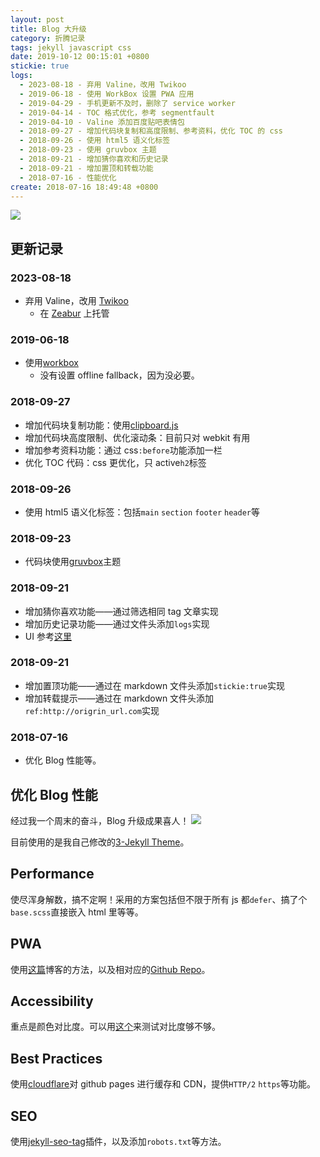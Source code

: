 ```yaml
---
layout: post
title: Blog 大升级
category: 折腾记录
tags: jekyll javascript css
date: 2019-10-12 00:15:01 +0800
stickie: true
logs:
  - 2023-08-18 - 弃用 Valine，改用 Twikoo
  - 2019-06-18 - 使用 WorkBox 设置 PWA 应用
  - 2019-04-29 - 手机更新不及时，删除了 service worker
  - 2019-04-14 - TOC 格式优化，参考 segmentfault
  - 2019-04-10 - Valine 添加百度贴吧表情包
  - 2018-09-27 - 增加代码块复制和高度限制、参考资料，优化 TOC 的 css
  - 2018-09-26 - 使用 html5 语义化标签
  - 2018-09-23 - 使用 gruvbox 主题
  - 2018-09-21 - 增加猜你喜欢和历史记录
  - 2018-09-21 - 增加置顶和转载功能
  - 2018-07-16 - 性能优化
create: 2018-07-16 18:49:48 +0800
---
```


![](https://i.loli.net/2019/06/18/5d08821db1c3255508.jpg)

## 更新记录

### 2023-08-18

- 弃用 Valine，改用 [Twikoo](https://twikoo.js.org/)
  - 在 [Zeabur](https://zeabur.com/) 上托管

### 2019-06-18

- 使用[workbox](https://developers.google.com/web/tools/workbox/)
  - 没有设置 offline fallback，因为没必要。

### 2018-09-27

- 增加代码块复制功能：使用[clipboard.js](https://clipboardjs.com/)
- 增加代码块高度限制、优化滚动条：目前只对 webkit 有用
- 增加参考资料功能：通过 css`:before`功能添加一栏
- 优化 TOC 代码：css 更优化，只 active`h2`标签

### 2018-09-26

- 使用 html5 语义化标签：包括`main` `section` `footer` `header`等

### 2018-09-23

- 代码块使用[gruvbox](https://github.com/daveyarwood/gruvbox-pygments)主题

### 2018-09-21

- 增加猜你喜欢功能——通过筛选相同 tag 文章实现
- 增加历史记录功能——通过文件头添加`logs`实现
- UI 参考[这里](https://blog.fooleap.org/jekyll-related-posts.html)

### 2018-09-21

- 增加置顶功能——通过在 markdown 文件头添加`stickie:true`实现
- 增加转载提示——通过在 markdown 文件头添加`ref:http://origrin_url.com`实现

### 2018-07-16

- 优化 Blog 性能等。

## 优化 Blog 性能

经过我一个周末的奋斗，Blog 升级成果喜人！
![](https://i.loli.net/2018/07/16/5b4c893d53fff.png)

目前使用的是我自己修改的[3-Jekyll Theme](https://github.com/zYeoman/3-Jekyll)。

## Performance

使尽浑身解数，搞不定啊！采用的方案包括但不限于所有 js 都`defer`、搞了个`base.scss`直接嵌入 html 里等等。

## PWA

使用[这篇](https://juejin.im/post/5adb48b3f265da0ba76f502a)博客的方法，以及相对应的[Github Repo](https://github.com/Yuliang-Lee/Yuliang-Lee.github.io)。

## Accessibility

重点是颜色对比度。可以用[这个](https://dequeuniversity.com/rules/axe/2.2/color-contrast)来测试对比度够不够。

## Best Practices

使用[cloudflare](https://cloudflare.com)对 github pages 进行缓存和 CDN，提供`HTTP/2` `https`等功能。

## SEO

使用[jekyll-seo-tag](https://github.com/jekyll/jekyll-seo-tag)插件，以及添加`robots.txt`等方法。
